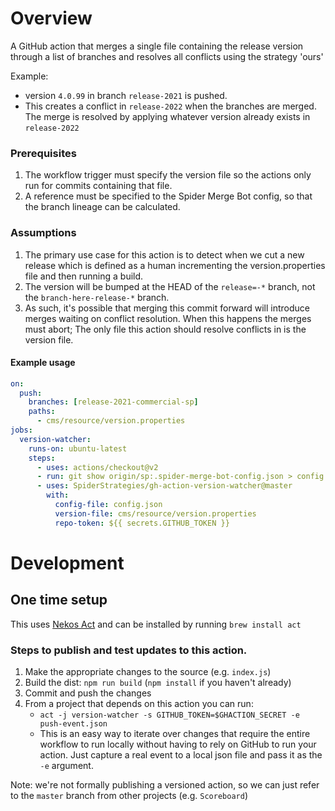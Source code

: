 # Overview
A GitHub action that merges a single file containing the release version 
through a list of branches and resolves all conflicts using the strategy 'ours'

Example: 
- version `4.0.99` in branch `release-2021` is pushed.
- This creates a conflict in `release-2022` when the branches are merged.  The merge is resolved by applying whatever version already exists in `release-2022`

### Prerequisites
1. The workflow trigger must specify the version file so the actions only run for commits containing that file.
2. A reference must be specified to the Spider Merge Bot config, so that the branch lineage can be calculated.

### Assumptions
1. The primary use case for this action is to detect when we cut a new release which is defined as a human incrementing the version.properties file and then running a build.
2. The version will be bumped at the HEAD of the `release=-*` branch, not the `branch-here-release-*` branch.
3. As such, it's possible that merging this commit forward will introduce merges waiting on conflict resolution.  When this happens the merges must abort; The only file this action should resolve conflicts in is the version file.

#### Example usage
```yaml
on:
  push:
    branches: [release-2021-commercial-sp]
    paths:
      - cms/resource/version.properties
jobs:
  version-watcher:
    runs-on: ubuntu-latest
    steps:
      - uses: actions/checkout@v2
      - run: git show origin/sp:.spider-merge-bot-config.json > config.json
      - uses: SpiderStrategies/gh-action-version-watcher@master
        with:
          config-file: config.json
          version-file: cms/resource/version.properties
          repo-token: ${{ secrets.GITHUB_TOKEN }}
```

# Development

## One time setup

This uses [Nekos Act](https://github.com/nektos/act) and can be installed by running `brew install act`

### Steps to publish and test updates to this action.

1. Make the appropriate changes to the source (e.g. `index.js`)
2. Build the dist: `npm run build` (`npm install` if you haven't already)
3. Commit and push the changes
4. From a project that depends on this action you can run:
   - `act -j version-watcher -s GITHUB_TOKEN=$GHACTION_SECRET -e push-event.json`
   - This is an easy way to iterate over changes that require the entire workflow to run locally without having to rely on GitHub to run your action.  Just capture a real event to a local json file and pass it as the `-e` argument.

Note: we're not formally publishing a versioned action, so we can just refer to the `master` branch from other projects (e.g. `Scoreboard`)